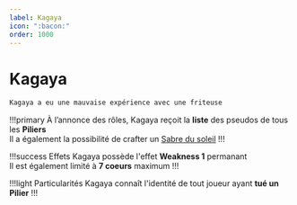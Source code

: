 ```yaml
---
label: Kagaya
icon: ":bacon:"
order: 1000
---
```


# Kagaya

```txt
Kagaya a eu une mauvaise expérience avec une friteuse
```

!!!primary
À l’annonce des rôles, Kagaya reçoit la **liste** des pseudos de tous les **Piliers** <br>
Il a également la possibilité de crafter un [Sabre du soleil](/demonslayer-uhc/divers/sabre)
!!!

!!!success Effets
Kagaya possède l'effet **Weakness 1** permanant <br>
Il est également limité à **7 coeurs** maximum
!!!

!!!light Particularités
Kagaya connaît l'identité de tout joueur ayant **tué un Pilier**
!!!




